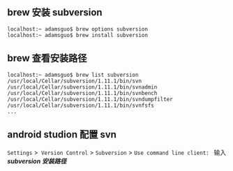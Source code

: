 ## brew 安装 subversion 

```
localhost:~ adamsguo$ brew options subversion
localhost:~ adamsguo$ brew install subversion
```

## brew 查看安装路径

```
localhost:~ adamsguo$ brew list subversion
/usr/local/Cellar/subversion/1.11.1/bin/svn
/usr/local/Cellar/subversion/1.11.1/bin/svnadmin
/usr/local/Cellar/subversion/1.11.1/bin/svnbench
/usr/local/Cellar/subversion/1.11.1/bin/svndumpfilter
/usr/local/Cellar/subversion/1.11.1/bin/svnfsfs
...
```

## android studion 配置 svn

`Settings` >` Version Control` > `Subversion` > `Use command line client: ` 输入 ***subversion 安装路径***
